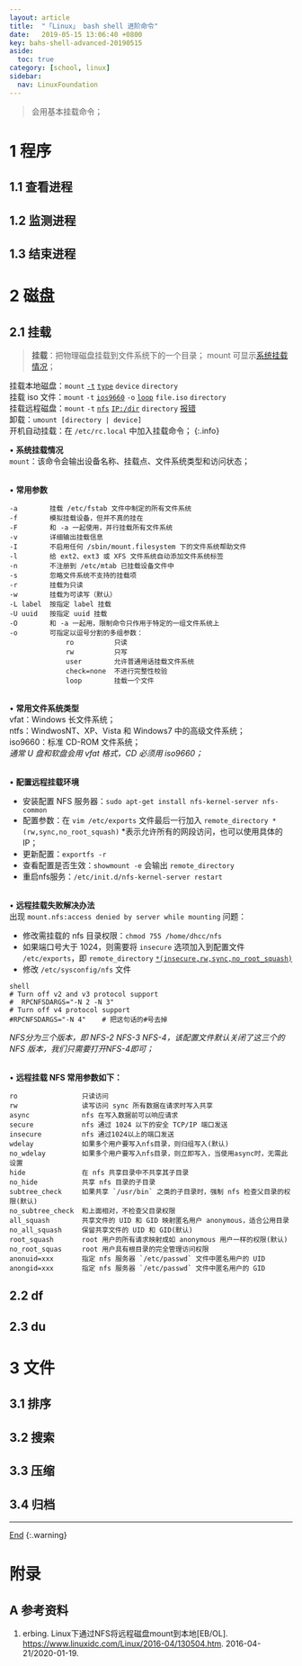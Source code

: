 ```yaml
---
layout: article
title:  "「Linux」 bash shell 进阶命令"
date:   2019-05-15 13:06:40 +0800
key: bahs-shell-advanced-20190515
aside:
  toc: true
category: [school, linux]
sidebar:
  nav: LinuxFoundation
---
```

<span id="head"></span>
>会用基本挂载命令；    

<!--more-->

# 1 程序
## 1.1 查看进程

## 1.2 监测进程

## 1.3 结束进程

# 2 磁盘
## 2.1 挂载
>**挂载**：把物理磁盘挂载到文件系统下的一个目录；
mount 可显示[系统挂载情况](#mount_info)；  

挂载本地磁盘：`mount` [`-t`](#mount_help)  [`type`](#file_type) `device` `directory`        
挂载 iso 文件：`mount` `-t` [`ios9660`](#file_type) `-o` [`loop`](#loop) `file.iso` `directory`       
挂载远程磁盘：`mount` `-t` [`nfs`](#mount_help) [`IP:/dir`](#install_nfs) `directory` [报错](#nfs_error)       
卸载：`umount [directory | device]`     
开机自动挂载：在 `/etc/rc.local` 中加入挂载命令；
{:.info}



$\bullet$ **系统挂载情况**     
`mount`：该命令会输出设备名称、挂载点、文件系统类型和访问状态；

<span id="mount_help"></span>     
$\bullet$ **常用参数**    
```
-a        挂载 /etc/fstab 文件中制定的所有文件系统
-f        模拟挂载设备，但并不真的挂在
-F        和 -a 一起使用，并行挂载所有文件系统
-v        详细输出挂载信息
-I        不启用任何 /sbin/mount.filesystem 下的文件系统帮助文件
-l        给 ext2、ext3 或 XFS 文件系统自动添加文件系统标签
-n        不注册到 /etc/mtab 已挂载设备文件中
-s        忽略文件系统不支持的挂载项
-r        挂载为只读
-w        挂载为可读写（默认）
-L label  按指定 label 挂载
-U uuid   按指定 uuid 挂载
-O        和 -a 一起用，限制命令只作用于特定的一组文件系统上
-o        可指定以逗号分割的多组参数：
              ro          只读
              rw          只写
              user        允许普通用话挂载文件系统
              check=none  不进行完整性校验
              loop        挂载一个文件
```    

<span id="file_type"></span>     
$\bullet$ **常用文件系统类型**    
vfat：Windows 长文件系统；    
ntfs：WindwosNT、XP、Vista 和 Windows7 中的高级文件系统；    
iso9660：标准 CD-ROM 文件系统；     
*通常 U 盘和软盘会用 vfat 格式，CD 必须用 iso9660；*    

<span id="install_nfs"></span>     
$\bullet$ **配置远程挂载环境**        
- 安装配置 NFS 服务器：`sudo apt-get install nfs-kernel-server nfs-common`      
- 配置参数：在 `vim /etc/exports` 文件最后一行加入 `remote_directory *(rw,sync,no_root_squash)` *表示允许所有的网段访问，也可以使用具体的IP；     
- 更新配置：`exportfs -r`   
- 查看配置是否生效：`showmount -e` 会输出 `remote_directory`    
- 重启nfs服务：`/etc/init.d/nfs-kernel-server restart`      

<span id="nfs_error"></span>          
$\bullet$ **远程挂载失败解决办法**     
出现 `mount.nfs:access denied by server while mounting` 问题：       
- 修改需挂载的 nfs 目录权限：`chmod 755 /home/dhcc/nfs`    
- 如果端口号大于 1024，则需要将 `insecure` 选项加入到配置文件 `/etc/exports`，即 `remote_directory`  [`*(insecure,rw,sync,no_root_squash)`](#nfs_help)      
- 修改 `/etc/sysconfig/nfs` 文件
```
shell
# Turn off v2 and v3 protocol support
#  RPCNFSDARGS="-N 2 -N 3"
# Turn off v4 protocol support
#RPCNFSDARGS="-N 4"    # 把这句话的#号去掉
```
*NFS分为三个版本，即 NFS-2 NFS-3 NFS-4，该配置文件默认关闭了这三个的 NFS 版本，我们只需要打开NFS-4即可；*    


<span id="nfs_help"></span>      
$\bullet$ **远程挂载 NFS 常用参数如下：**    

```
ro                只读访问
rw                读写访问 sync 所有数据在请求时写入共享
async             nfs 在写入数据前可以响应请求
secure            nfs 通过 1024 以下的安全 TCP/IP 端口发送
insecure          nfs 通过1024以上的端口发送
wdelay            如果多个用户要写入nfs目录，则归组写入(默认)
no_wdelay         如果多个用户要写入nfs目录，则立即写入，当使用async时，无需此设置
hide              在 nfs 共享目录中不共享其子目录
no_hide           共享 nfs 目录的子目录
subtree_check     如果共享 `/usr/bin` 之类的子目录时，强制 nfs 检查父目录的权限(默认)
no_subtree_check  和上面相对，不检查父目录权限
all_squash        共享文件的 UID 和 GID 映射匿名用户 anonymous，适合公用目录
no_all_squash     保留共享文件的 UID 和 GID(默认)
root_squash       root 用户的所有请求映射成如 anonymous 用户一样的权限(默认)
no_root_squas     root 用户具有根目录的完全管理访问权限
anonuid=xxx       指定 nfs 服务器 `/etc/passwd` 文件中匿名用户的 UID
anongid=xxx       指定 nfs 服务器 `/etc/passwd` 文件中匿名用户的 GID
```

## 2.2 df

## 2.3 du

# 3 文件
## 3.1 排序

## 3.2 搜索

## 3.3 压缩

## 3.4 归档

-------------------  
[End](#head)
{:.warning}  


# 附录
## A 参考资料
1. erbing. Linux下通过NFS将远程磁盘mount到本地[EB/OL]. <https://www.linuxidc.com/Linux/2016-04/130504.htm>. 2016-04-21/2020-01-19.    
